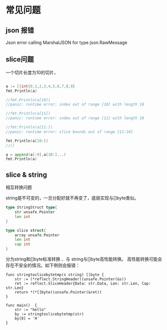 # 常见问题

## json 报错
Json error calling MarshalJSON for type json.RawMessage


## slice问题

一个切片长度为10的切片，
```go

a := []int{0,1,2,3,4,5,6,7,8,9}
fmt.Println(a)

//fmt.Println(a[10])
//panic: runtime error: index out of range [10] with length 10

//fmt.Println(a[11])
//panic: runtime error: index out of range [11] with length 10

//fmt.Println(a[11:])
//panic: runtime error: slice bounds out of range [11:10]

fmt.Println(a[10:])
//[]

a = append(a[:9],a[10:]...)
fmt.Println(a)
```
## slice & string

相互转换问题

string是不可变的，一旦分配好就不再变了，底层实现与[]byte类似。
```go
type StringStruct type{
	str unsafe.Pointer
	len int 
}

type slice struct{
	array unsafe.Pointer
	len int 
	cap int 
}
```
分为string和[]byte标准转换 、与  string与[]byte高性能转换。
高性能转换可能会存在不安全的情况。如下例则会报错： 
```
func stringtoslicebytetmp(s string) []byte {
	str := (*reflect.StringHeader)(unsafe.Pointer(&s))
	ret := reflect.SliceHeader{Data: str.Data, Len: str.Len, Cap: str.Len}
	return *(*[]byte)(unsafe.Pointer(&ret))
}

func main()  {
	str := "hello"
	by := stringtoslicebytetmp(str)
	by[0] = 'H'
}
```

